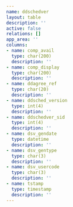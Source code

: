 ```yaml
---
name: ddschedver
layout: table
description: ''
active: false
relations: []
app_area: ''
columns:
- name: comp_avail
  type: char(200)
  description: ''
- name: comp_display
  type: char(200)
  description: ''
- name: ddagree_ref
  type: char(20)
  description: ''
- name: ddsched_version
  type: int(4)
  description: ''
- name: ddschedver_sid
  type: int(4)
  description: ''
- name: dsv_gendate
  type: datetime
  description: ''
- name: dsv_gentype
  type: char(3)
  description: ''
- name: dsv_usercode
  type: char(3)
  description: ''
- name: tstamp
  type: timestamp
  description: ''
---
```


